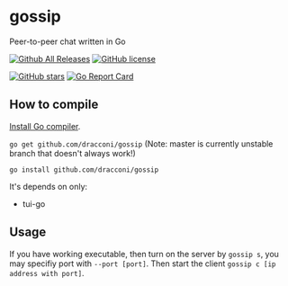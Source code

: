 # gossip
Peer-to-peer chat written in Go

[![Github All Releases](https://img.shields.io/github/downloads/dracconi/gossip/total.svg)]()
[![GitHub license](https://img.shields.io/github/license/dracconi/gossip.svg)](https://github.com/dracconi/gossip/blob/master/LICENSE)

[![GitHub stars](https://img.shields.io/github/stars/dracconi/gossip.svg)](https://github.com/dracconi/gossip/stargazers)
[![Go Report Card](https://goreportcard.com/badge/github.com/dracconi/gossip)](https://goreportcard.com/report/github.com/dracconi/gossip)


## How to compile

[Install Go compiler](https://golang.org/doc/install).

`go get github.com/dracconi/gossip` (Note: master is currently unstable branch that doesn't always work!)

`go install github.com/dracconi/gossip`

It's depends on only:
* tui-go

## Usage

If you have working executable, then turn on the server by `gossip s`, you may specifiy port with `--port [port]`. Then start the client `gossip c [ip address with port]`.